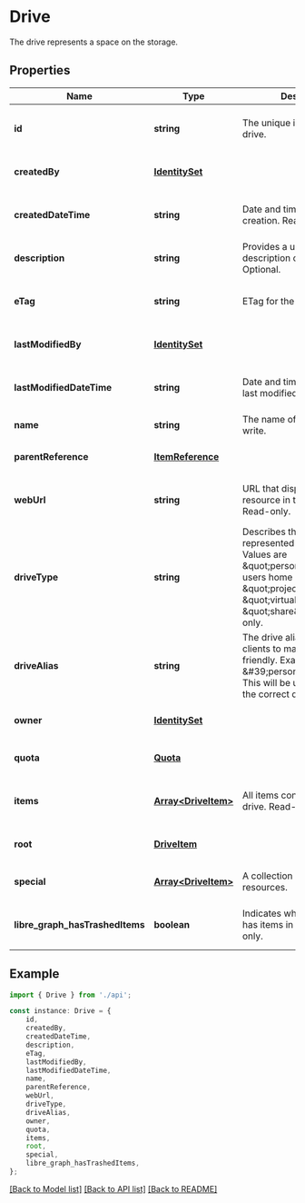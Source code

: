# Drive

The drive represents a space on the storage.

## Properties

Name | Type | Description | Notes
------------ | ------------- | ------------- | -------------
**id** | **string** | The unique identifier for this drive. | [optional] [readonly] [default to undefined]
**createdBy** | [**IdentitySet**](IdentitySet.md) |  | [optional] [default to undefined]
**createdDateTime** | **string** | Date and time of item creation. Read-only. | [optional] [readonly] [default to undefined]
**description** | **string** | Provides a user-visible description of the item. Optional. | [optional] [default to undefined]
**eTag** | **string** | ETag for the item. Read-only. | [optional] [readonly] [default to undefined]
**lastModifiedBy** | [**IdentitySet**](IdentitySet.md) |  | [optional] [default to undefined]
**lastModifiedDateTime** | **string** | Date and time the item was last modified. Read-only. | [optional] [readonly] [default to undefined]
**name** | **string** | The name of the item. Read-write. | [default to undefined]
**parentReference** | [**ItemReference**](ItemReference.md) |  | [optional] [default to undefined]
**webUrl** | **string** | URL that displays the resource in the browser. Read-only. | [optional] [readonly] [default to undefined]
**driveType** | **string** | Describes the type of drive represented by this resource. Values are \&quot;personal\&quot; for users home spaces, \&quot;project\&quot;, \&quot;virtual\&quot; or \&quot;share\&quot;. Read-only. | [optional] [readonly] [default to undefined]
**driveAlias** | **string** | The drive alias can be used in clients to make the urls user friendly. Example: \&#39;personal/einstein\&#39;. This will be used to resolve to the correct driveID. | [optional] [default to undefined]
**owner** | [**IdentitySet**](IdentitySet.md) |  | [optional] [default to undefined]
**quota** | [**Quota**](Quota.md) |  | [optional] [default to undefined]
**items** | [**Array&lt;DriveItem&gt;**](DriveItem.md) | All items contained in the drive. Read-only. Nullable. | [optional] [readonly] [default to undefined]
**root** | [**DriveItem**](DriveItem.md) |  | [optional] [default to undefined]
**special** | [**Array&lt;DriveItem&gt;**](DriveItem.md) | A collection of special drive resources. | [optional] [default to undefined]
**libre_graph_hasTrashedItems** | **boolean** | Indicates whether the drive has items in the trash. Read-only. | [optional] [readonly] [default to undefined]

## Example

```typescript
import { Drive } from './api';

const instance: Drive = {
    id,
    createdBy,
    createdDateTime,
    description,
    eTag,
    lastModifiedBy,
    lastModifiedDateTime,
    name,
    parentReference,
    webUrl,
    driveType,
    driveAlias,
    owner,
    quota,
    items,
    root,
    special,
    libre_graph_hasTrashedItems,
};
```

[[Back to Model list]](../README.md#documentation-for-models) [[Back to API list]](../README.md#documentation-for-api-endpoints) [[Back to README]](../README.md)
